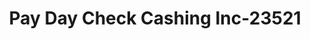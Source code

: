 ---
f_zip-code: 70458
f_state-code: LA
title: Pay Day Check Cashing Inc-23521
f_phone: 985-643-5452
f_city-only: Slidell
f_address: 1318 Gause Blvd Slidell
f_location-unique-id: '23521'
slug: pay-day-check-cashing-inc-23521
updated-on: '2024-05-30T13:46:58.046Z'
created-on: '2024-05-30T13:36:59.803Z'
published-on: '2024-05-30T13:54:32.469Z'
f_city-state: cms/city/slidell-la.md
f_company: cms/company/pay-day-check-cashing-inc.md
f_state: cms/state/louisiana.md
layout: '[payday-loan].html'
tags: payday-loan
---